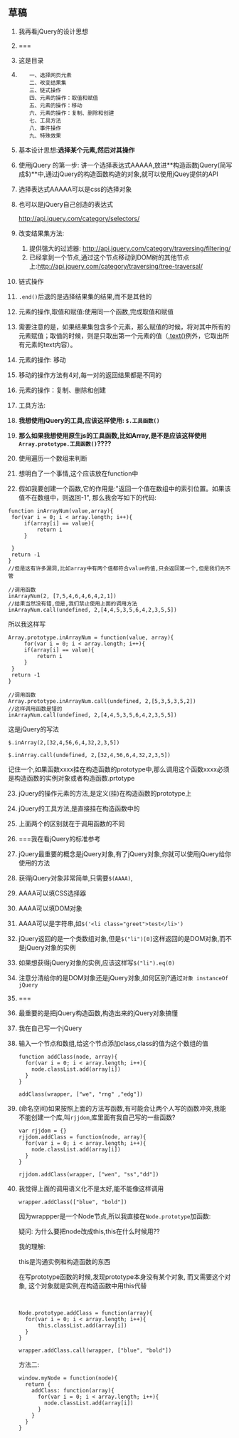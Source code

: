 ## 草稿

1. 我再看jQuery的设计思想

2. ===

3. 这是目录

4. ```
   　　一、选择网页元素
   　　二、改变结果集
   　　三、链式操作
   　　四、元素的操作：取值和赋值
   　　五、元素的操作：移动
   　　六、元素的操作：复制、删除和创建
   　　七、工具方法
   　　八、事件操作
   　　九、特殊效果
   ```

5. 基本设计思想:**选择某个元素,然后对其操作**

6. 使用jQuery 的第一步: 讲一个选择表达式AAAAA,放进**构造函数jQuery(简写成$)**中,通过jQuery的构造函数构造的对象,就可以使用jQuey提供的API

7. 选择表达式AAAAA可以是css的选择对象

8. 也可以是jQuery自己创造的表达式

   http://api.jquery.com/category/selectors/

9. 改变结果集方法:

   1. 提供强大的过滤器: http://api.jquery.com/category/traversing/filtering/
   2. 已经拿到一个节点,通过这个节点移动到DOM树的其他节点上:http://api.jquery.com/category/traversing/tree-traversal/

10. 链式操作

11. `.end()`后退的是选择结果集的结果,而不是其他的

12. 元素的操作,取值和赋值:使用同一个函数,完成取值和赋值

13. 需要注意的是，如果结果集包含多个元素，那么赋值的时候，将对其中所有的元素赋值；取值的时候，则是只取出第一个元素的值（[.text()](http://api.jquery.com/text/)例外，它取出所有元素的text内容）。

14. 元素的操作: 移动

15. 移动的操作方法有4对,每一对的返回结果都是不同的

16. 元素的操作：复制、删除和创建

17. 工具方法:

18. **我想使用jQuery的工具,应该这样使用: `$.工具函数()`**

19. **那么如果我想使用原生js的工具函数,比如Array,是不是应该这样使用`Array.prototype.工具函数()`????**

20. 使用遍历一个数组来判断

21. 想明白了一个事情,这个应该放在function中

22. 假如我要创建一个函数,它的作用是:"返回一个值在数组中的索引位置。如果该值不在数组中，则返回-1",
   那么我会写如下的代码:

   ```
   function inArrayNum(value,array){
   	for(var i = 0; i < array.length; i++){
   		if(array[i] == value){
   			return i
   		}

   	}
   	return -1
   }
   //但是这有许多漏洞,比如array中有两个值都符合value的值,只会返回第一个,但是我们先不管

   //调用函数
   inArrayNum(2, [7,5,4,6,4,6,4,2,1])
   //结果当然没有错,但是,我们禁止使用上面的调用方法
   inArrayNum.call(undefined, 2,[4,4,5,3,5,6,4,2,3,5,5])
   ```

   所以我这样写

   ```
   Array.prototype.inArrayNum = function(value, array){
     	for(var i = 0; i < array.length; i++){
   		if(array[i] == value){
   			return i
   		}
   	}
   	return -1
   }

   //调用函数
   Array.prototype.inArrayNum.call(undefined, 2,[5,3,5,3,5,2])
   //这样调用函数是错的
   inArrayNum.call(undefined, 2,[4,4,5,3,5,6,4,2,3,5,5])
   ```

   这是jQuery的写法

   ```
   $.inArray(2,[32,4,56,6,4,32,2,3,5])

   $.inArray.call(undefined, 2,[32,4,56,6,4,32,2,3,5])

   ```

   记住一个,如果函数xxxx挂在构造函数的prototype中,那么调用这个函数xxxx必须是构造函数的实例对象或者构造函数.prtotype

23. jQuery的操作元素的方法,是定义(挂)在构造函数的prototype上

24. jQuery的工具方法,是直接挂在构造函数中的

25. 上面两个的区别就在于调用函数的不同

26. ===我在看jQuery的标准参考

27. jQuery最重要的概念是jQuery对象,有了jQuery对象,你就可以使用jQuery给你使用的方法

28. 获得jQuery对象非常简单,只需要`$(AAAA)`,

29. AAAA可以填CSS选择器

30. AAAA可以填DOM对象

31. AAAA可以是字符串,如`$('<li class="greet">test</li>')`

32. jQuery返回的是一个类数组对象,但是`$("li")[0]`这样返回的是DOM对象,而不是jQuery对象的实例

33. 如果想获得jQuery对象的实例,应该这样写`$("li").eq(0)`

34. 注意分清给你的是DOM对象还是jQuery对象,如何区别?通过`对象 instanceOf jQuery`

35. ===

36. 最重要的是把jQuery构造函数,构造出来的jQuery对象搞懂

37. 我在自己写一个jQuery

   1. 输入一个节点和数组,给这个节点添加class,class的值为这个数组的值

      ```
      function addClass(node, array){
        for(var i = 0; i < array.length; i++){
          node.classList.add(array[i])
        }
      }
      ```

      `addClass(wrapper, ["we", "rng" ,"edg"])`

   2. (命名空间)如果按照上面的方法写函数,有可能会让两个人写的函数冲突,我能不能创建一个库,叫`rjjdom`,库里面有我自己写的一些函数?

      ```
      var rjjdom = {}
      rjjdom.addClass = function(node, array){
        for(var i = 0; i < array.length; i++){
          node.classList.add(array[i])
        }
      }
      ```

      `rjjdom.addClass(wrapper, ["wen", "ss","dd"])`

   3. 我觉得上面的调用语义化不是太好,能不能像这样调用

      `wrapper.addClass(["blue", "bold"])`

      因为wrappper是一个Node节点,所以我直接在`Node.prototype`加函数:

      疑问: 为什么要把node改成this,this在什么时候用??

      我的理解: 

      this是沟通实例和构造函数的东西

      在写prototype函数的时候,发现prototype本身没有某个对象, 而又需要这个对象, 这个对象就是实例,在构造函数中用this代替

      ​

      ```
      Node.prototype.addClass = function(array){
        for(var i = 0; i < array.length; i++){
        	this.classList.add(array[i])
        }
      }
      ```

      `wrapper.addClass.call(wrapper, ["blue", "bold"])`

      方法二:

      ```
      window.myNode = function(node){
        return {
          addClass: function(array){
            for(var i = 0; i < array.length; i++){
              node.classList.add(array[i])
            }
          }
        }
      }
      ```

      ​

   ​